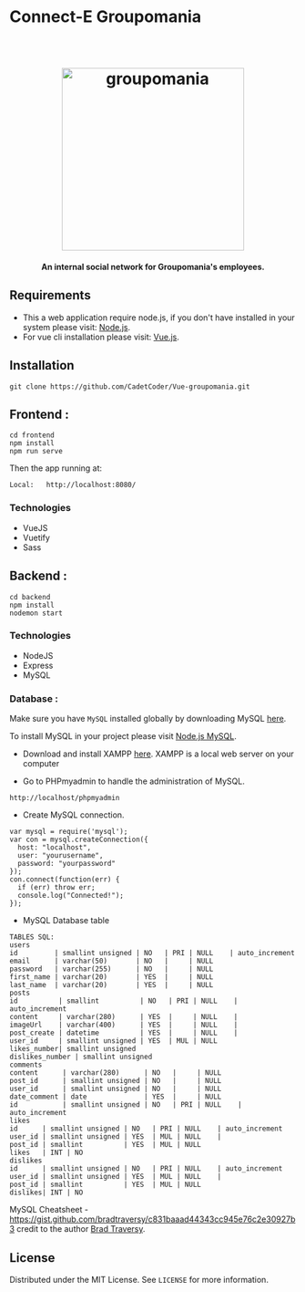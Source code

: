 # Connect-E Groupomania	

<h1 align="center">	
  <br>	
  <img src="https://github.com/CadetCoder/Vue-groupomania/blob/master/frontend/src/assets/icon-above-font.png" alt="groupomania" width="320">	
</h1>	

<h4 align="center">An internal social network for Groupomania's employees.</h4>	

## Requirements ##	


* This a web application require node.js, if you don't have installed in your system please visit: [Node.js](https://nodejs.org/en/download/).	
* For vue cli installation please visit: [Vue.js](https://cli.vuejs.org/guide/installation.html).	

## Installation ##	

`git clone https://github.com/CadetCoder/Vue-groupomania.git`	

## Frontend :	

```	
cd frontend	
npm install 	
npm run serve	
```	

Then the app running at:	
```	
Local:   http://localhost:8080/	
```	
### Technologies	
* VueJS	
* Vuetify	
* Sass	

## Backend :	

```	
cd backend	
npm install	
nodemon start	
```	
### Technologies	
* NodeJS	
* Express	
* MySQL	

### Database :	

Make sure you have `MySQL` installed globally by downloading MySQL [here](https://dev.mysql.com/downloads/).	

To install MySQL in your project please visit [Node.js MySQL](https://www.w3schools.com/nodejs/nodejs_mysql.asp).	

* Download and install XAMPP [here](https://www.apachefriends.org/download.html). XAMPP is a local web server on your computer	

* Go to PHPmyadmin to handle the administration of MySQL.	
```	
http://localhost/phpmyadmin	
```	

* Create MySQL connection.	
```	
var mysql = require('mysql');	
var con = mysql.createConnection({	
  host: "localhost",	
  user: "yourusername",	
  password: "yourpassword"	
});	
con.connect(function(err) {	
  if (err) throw err;	
  console.log("Connected!");	
});	
```	

* MySQL Database table	

```	
TABLES SQL:	
users	
id         | smallint unsigned | NO   | PRI | NULL    | auto_increment	
email      | varchar(50)       | NO   |     | NULL	
password   | varchar(255)      | NO   |     | NULL	
first_name | varchar(20)       | YES  |     | NULL	
last_name  | varchar(20)       | YES  |     | NULL	
posts	
id          | smallint          | NO   | PRI | NULL    | auto_increment	
content     | varchar(280)      | YES  |     | NULL    |                	
imageUrl    | varchar(400)      | YES  |     | NULL    |                	
post_create | datetime          | YES  |     | NULL    |                	
user_id     | smallint unsigned | YES  | MUL | NULL	
likes_number| smallint unsigned 	
dislikes_number | smallint unsigned 	
comments	
content      | varchar(280)      | NO   |     | NULL	
post_id      | smallint unsigned | NO   |     | NULL	
user_id      | smallint unsigned | NO   |     | NULL	
date_comment | date              | YES  |     | NULL	
id           | smallint unsigned | NO   | PRI | NULL    | auto_increment	
likes	
id      | smallint unsigned | NO   | PRI | NULL    | auto_increment 	
user_id | smallint unsigned | YES  | MUL | NULL    |                	
post_id | smallint          | YES  | MUL | NULL	
likes   | INT | NO   	
dislikes	
id      | smallint unsigned | NO   | PRI | NULL    | auto_increment 	
user_id | smallint unsigned | YES  | MUL | NULL    |                	
post_id | smallint          | YES  | MUL | NULL	
dislikes| INT | NO	
```	
MySQL Cheatsheet - https://gist.github.com/bradtraversy/c831baaad44343cc945e76c2e30927b3 credit to the author [Brad Traversy](https://gist.github.com/bradtraversy).	

## License	

Distributed under the MIT License. See `LICENSE` for more information.	
